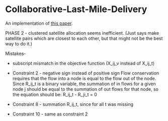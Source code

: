 # Collaborative-Last-Mile-Delivery
 
An implementation of [this paper](https://doi.org/10.1016/j.eswa.2024.124164).


PHASE 2 - clustered satellite allocation seems inefficient. (Just says make satellite pairs which are closest to each other, but that might not be the best way to do it.)


Mistakes-

- subscript mismatch in the objective function (X_ij_v instead of X_ij_t)

- Constraint 2 - negative sign instead of positive sign
Flow conservation requires that the flow into a node is equal to the flow out of the node. Since R_ij_t is a binary variable, the summation of in flows for a given node j should be equal to the summation of out flows for that node, so the equation should be:
R_ij_t - R_ji_t = 0


- Constraint 8 - summation R_ij_t, since for all t was missing 


- Constraint 10 - same as constraint 2